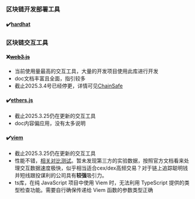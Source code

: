 #


### 区块链开发部署工具
#### ✔️[hardhat](https://hardhat.org/)

### 区块链交互工具

#### ❌<s>[web3.js](https://docs.web3js.org/)</s>
- 当前使用量最高的交互工具，大量的开发项目使用此库进行开发
- doc文档丰富且全面，指引较多
- 截止2025.3.4号已经停更，详情可见[ChainSafe](https://blog.chainsafe.io/web3-js-sunset/)


#### ✔️[ethers.js](https://ethers.org/)
- 截止2025.3.25仍在更新的交互工具
- doc内容偏应用，没有太多说明

#### ✔️[viem](https://viem.sh/)

- 截止2025.3.25仍在更新的交互工具
- 性能不错，[相关对比测试](https://viem.sh/docs/introduction#performance)。暂未发现第三方的实验数据，按照官方文档看来处理交互数据速度极快，似乎相当适合cex/dex高频交易？对于链上追踪聪明钱并短线跟投谋利的公司具有**较强**吸引力。
- ts库，在纯 JavaScript 项目中使用 Viem 时，无法利用 TypeScript 提供的类型检查功能。需要自行确保传递给 Viem 函数的参数类型正确